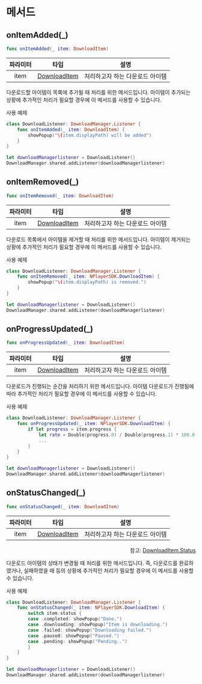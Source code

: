 # 메서드

## onItemAdded(_)
```swift
func onItemAdded(_ item: DownloadItem)
```
|파라미터|타입|설명|
|:--:|:--:|--|
|item|[DownloadItem](../../struct/download-item/home.md)|처리하고자 하는 다운로드 아이템|

다운로드할 아이템이 목록에 추가될 때 처리를 위한 메서드입니다. 아이템이 추가되는 상황에 추가적인 처리가 필요할 경우에 이 메서드를 사용할 수 있습니다.

사용 예제
```swift
class DownloadListener: DownloadManager.Listener {
    func onItemAdded(_ item: DownloadItem) {
        showPopup("\(item.displayPath) will be added")
    }
}
        
let downloadManagerlistener = DownloadListener()
DownloadManager.shared.addListener(downloadManagerlistener)
```

## onItemRemoved(_)
```swift
func onItemRemoved(_ item: DownloadItem)
```
|파라미터|타입|설명|
|:--:|:--:|--|
|item|[DownloadItem](../../struct/download-item/home.md)|처리하고자 하는 다운로드 아이템|

다운로드 목록에서 아이템을 제거할 때 처리를 위한 메서드입니다. 아이템이 제거되는 상황에 추가적인 처리가 필요할 경우에 이 메서드를 사용할 수 있습니다.

사용 예제
```swift
class DownloadListener: DownloadManager.Listener {
    func onItemRemoved(_ item: NPlayerSDK.DownloadItem) {
        showPopup("\(item.displayPath) is removed.")
    }
}
        
let downloadManagerlistener = DownloadListener()
DownloadManager.shared.addListener(downloadManagerlistener)
```

## onProgressUpdated(_)
```swift
func onProgressUpdated(_ item: DownloadItem)
```
|파라미터|타입|설명|
|:--:|:--:|--|
|item|[DownloadItem](../../struct/download-item/home.md)|처리하고자 하는 다운로드 아이템|

다운로드가 진행되는 순간을 처리하기 위한 메서드입니다. 아이템 다운로드가 진행됨에 따라 추가적인 처리가 필요할 경우에 이 메서드를 사용할 수 있습니다.

사용 예제
```swift
class DownloadListener: DownloadManager.Listener {
    func onProgressUpdated(_ item: NPlayerSDK.DownloadItem) {
        if let progress = item.progress {
            let rate = Double(progress.0) / Double(progress.1) * 100.0
            ...
        }
    }
}
        
let downloadManagerlistener = DownloadListener()
DownloadManager.shared.addListener(downloadManagerlistener)
```

## onStatusChanged(_)
```swift
func onStatusChanged(_ item: DownloadItem)
```
|파라미터|타입|설명|
|:--:|:--:|--|
|item|[DownloadItem](../../struct/download-item/home.md)|처리하고자 하는 다운로드 아이템|

<div align="right">
참고: <a href="../../enum/download-item-status//home.md">DownloadItem.Status</a>
</div>

다운로드 아이템의 상태가 변경될 때 처리를 위한 메서드입니다. 즉, 다운로드를 완료하였거나, 실패하였을 때 등의 상황에 추가적인 처리가 필요할 경우에 이 메서드를 사용할 수 있습니다.

사용 예제
```swift
class DownloadListener: DownloadManager.Listener {
    func onStatusChanged(_ item: NPlayerSDK.DownloadItem) {
        switch item.status {
        case .completed: showPopup("Done.")
        case .downloading: showPopup("Item is downloading.")
        case .failed: showPopup("Downloading failed.")
        case .paused: showPopup("Paused.")
        case .pending: showPopup("Pending..")
        }
    }
}
        
let downloadManagerlistener = DownloadListener()
DownloadManager.shared.addListener(downloadManagerlistener)
```
